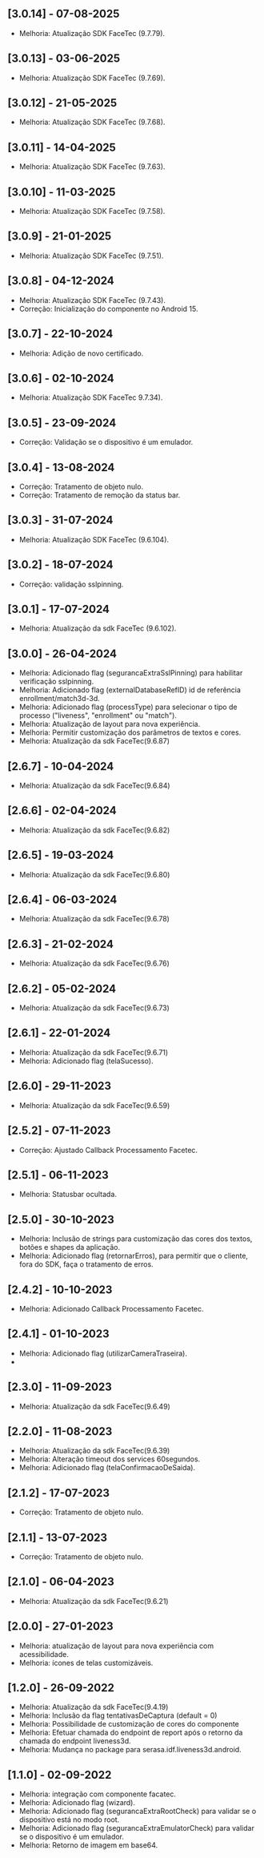 ## [3.0.14] - 07-08-2025
- Melhoria: Atualização SDK FaceTec (9.7.79).

## [3.0.13] - 03-06-2025
- Melhoria: Atualização SDK FaceTec (9.7.69).

## [3.0.12] - 21-05-2025
- Melhoria: Atualização SDK FaceTec (9.7.68).

## [3.0.11] - 14-04-2025
- Melhoria: Atualização SDK FaceTec (9.7.63).

## [3.0.10] - 11-03-2025
- Melhoria: Atualização SDK FaceTec (9.7.58).

## [3.0.9] - 21-01-2025
- Melhoria: Atualização SDK FaceTec (9.7.51).

## [3.0.8] - 04-12-2024
- Melhoria: Atualização SDK FaceTec (9.7.43).
- Correção: Inicialização do componente no Android 15.

## [3.0.7] - 22-10-2024
- Melhoria:  Adição de novo certificado.

## [3.0.6] - 02-10-2024
- Melhoria: Atualização SDK FaceTec 9.7.34).

## [3.0.5] - 23-09-2024
- Correção: Validação se o dispositivo é um emulador.

## [3.0.4] - 13-08-2024
- Correção: Tratamento de objeto nulo.
- Correção: Tratamento de remoção da status bar.

## [3.0.3] - 31-07-2024
- Melhoria: Atualização SDK FaceTec (9.6.104).

## [3.0.2] - 18-07-2024
- Correção: validação sslpinning.

## [3.0.1] - 17-07-2024
- Melhoria: Atualização da sdk FaceTec (9.6.102).

## [3.0.0] - 26-04-2024
- Melhoria: Adicionado flag (segurancaExtraSslPinning) para habilitar verificação sslpinning.
- Melhoria: Adicionado flag (externalDatabaseRefID) id de referência enrollment/match3d-3d.
- Melhoria: Adicionado flag (processType) para selecionar o tipo de processo ("liveness", "enrollment" ou "match").
- Melhoria: Atualização de layout para nova experiência.
- Melhoria: Permitir customização dos parâmetros de textos e cores.
- Melhoria: Atualização da sdk FaceTec(9.6.87)

## [2.6.7] - 10-04-2024
- Melhoria: Atualização da sdk FaceTec(9.6.84)

## [2.6.6] - 02-04-2024
- Melhoria: Atualização da sdk FaceTec(9.6.82)

## [2.6.5] - 19-03-2024
- Melhoria: Atualização da sdk FaceTec(9.6.80)

## [2.6.4] - 06-03-2024
- Melhoria: Atualização da sdk FaceTec(9.6.78)

## [2.6.3] - 21-02-2024
- Melhoria: Atualização da sdk FaceTec(9.6.76)

## [2.6.2] - 05-02-2024
- Melhoria: Atualização da sdk FaceTec(9.6.73)

## [2.6.1] - 22-01-2024
- Melhoria: Atualização da sdk FaceTec(9.6.71)
- Melhoria: Adicionado flag (telaSucesso).

## [2.6.0] - 29-11-2023
- Melhoria: Atualização da sdk FaceTec(9.6.59)

## [2.5.2] - 07-11-2023
- Correção: Ajustado Callback Processamento Facetec.

## [2.5.1] - 06-11-2023
- Melhoria: Statusbar ocultada.

## [2.5.0] - 30-10-2023
- Melhoria: Inclusão de strings para customização das cores dos textos, botões e shapes da aplicação.
- Melhoria: Adicionado flag (retornarErros), para permitir que o cliente, fora do SDK, faça o tratamento de erros.

## [2.4.2] - 10-10-2023
- Melhoria: Adicionado Callback Processamento Facetec.

## [2.4.1] - 01-10-2023
- Melhoria: Adicionado flag (utilizarCameraTraseira).
- 
## [2.3.0] - 11-09-2023
- Melhoria: Atualização da sdk FaceTec(9.6.49)

## [2.2.0] - 11-08-2023
- Melhoria: Atualização da sdk FaceTec(9.6.39)
- Melhoria: Alteração timeout dos services 60segundos.
- Melhoria: Adicionado flag (telaConfirmacaoDeSaida).

## [2.1.2] - 17-07-2023
- Correção: Tratamento de objeto nulo.

## [2.1.1] - 13-07-2023
- Correção: Tratamento de objeto nulo.

## [2.1.0] - 06-04-2023
- Melhoria: Atualização da sdk FaceTec(9.6.21)

## [2.0.0] - 27-01-2023
- Melhoria: atualização de layout para nova experiência com acessibilidade.
- Melhoria: ícones de telas customizáveis.

## [1.2.0] - 26-09-2022
- Melhoria: Atualização da sdk FaceTec(9.4.19)
- Melhoria: Inclusão da flag tentativasDeCaptura (default = 0)
- Melhoria: Possibilidade de customização de cores do componente
- Melhoria: Efetuar chamada do endpoint de report após o retorno da chamada do endpoint liveness3d.
- Melhoria: Mudança no package para serasa.idf.liveness3d.android.

## [1.1.0] - 02-09-2022
- Melhoria: integração com componente facatec.
- Melhoria: Adicionado flag (wizard).
- Melhoria: Adicionado flag (segurancaExtraRootCheck) para validar se o dispositivo está no modo root.
- Melhoria: Adicionado flag (segurancaExtraEmulatorCheck) para validar se o dispositivo é um emulador.
- Melhoria: Retorno de imagem em base64.
